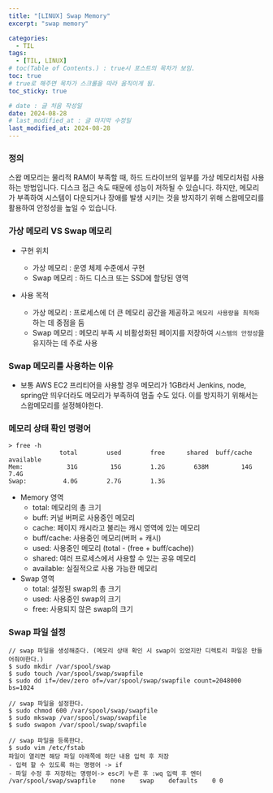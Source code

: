 ```yaml
---
title: "[LINUX] Swap Memory"
excerpt: "swap memory"

categories:
  - TIL
tags:
  - [TIL, LINUX]
# toc(Table of Contents.) : true시 포스트의 목차가 보임.
toc: true
# true로 해주면 목차가 스크롤을 따라 움직이게 됨.
toc_sticky: true

# date : 글 처음 작성일
date: 2024-08-28
# last_modified_at : 글 마지막 수정일
last_modified_at: 2024-08-28
---
```


### 정의

스왑 메모리는 물리적 RAM이 부족할 때, 하드 드라이브의 일부를 가상 메모리처럼 사용하는 방법입니다. 디스크 접근 속도 때문에 성능이 저하될 수 있습니다. 하지만, 메모리가 부족하여 시스템이 다운되거나 장애를 발생 시키는 것을 방지하기 위해 스왑메모리를 활용하여 안정성을 높일 수 있습니다.

### 가상 메모리 VS Swap 메모리

- 구현 위치

  - 가상 메모리 : 운영 체제 수준에서 구현
  - Swap 메모리 : 하드 디스크 또는 SSD에 할당된 영역

- 사용 목적
  - 가상 메모리 : 프로세스에 더 큰 메모리 공간을 제공하고 `메모리 사용량을 최적화`하는 데 중점을 둠
  - Swap 메모리 : 메모리 부족 시 비활성화된 페이지를 저장하여 `시스템의 안정성`을 유지하는 데 주로 사용

### Swap 메모리를 사용하는 이유

- 보통 AWS EC2 프리티어을 사용할 경우 메모리가 1GB라서 Jenkins, node, spring만 띄우더라도 메모리가 부족하여 멈출 수도 있다. 이를 방지하기 위해서는 스왑메모리를 설정해야한다.

### 메모리 상태 확인 명령어

```
> free -h
              total        used        free      shared  buff/cache   available
Mem:            31G         15G        1.2G        638M         14G        7.4G
Swap:          4.0G        2.7G        1.3G
```

- Memory 영역
  - total: 메모리의 총 크기
  - buff: 커널 버퍼로 사용중인 메모리
  - cache: 페이지 캐시라고 불리는 캐시 영역에 있는 메모리
  - buff/cache: 사용중인 메모리(버퍼 + 캐시)
  - used: 사용중인 메모리 (total - (free + buff/cache))
  - shared: 여러 프로세스에서 사용할 수 있는 공유 메모리
  - available: 실질적으로 사용 가능한 메모리
- Swap 영역
  - total: 설정된 swap의 총 크기
  - used: 사용중인 swap의 크기
  - free: 사용되지 않은 swap의 크기

### Swap 파일 설정

```
// swap 파일을 생성해준다. (메모리 상태 확인 시 swap이 있었지만 디렉토리 파일은 만들어줘야한다.)
$ sudo mkdir /var/spool/swap
$ sudo touch /var/spool/swap/swapfile
$ sudo dd if=/dev/zero of=/var/spool/swap/swapfile count=2048000 bs=1024

// swap 파일을 설정한다.
$ sudo chmod 600 /var/spool/swap/swapfile
$ sudo mkswap /var/spool/swap/swapfile
$ sudo swapon /var/spool/swap/swapfile

// swap 파일을 등록한다.
$ sudo vim /etc/fstab
파일이 열리면 해당 파일 아래쪽에 하단 내용 입력 후 저장
- 입력 할 수 있도록 하는 명령어 -> if
- 파일 수정 후 저장하는 명령어-> esc키 누른 후 :wq 입력 후 엔터
/var/spool/swap/swapfile    none    swap    defaults    0 0
```
